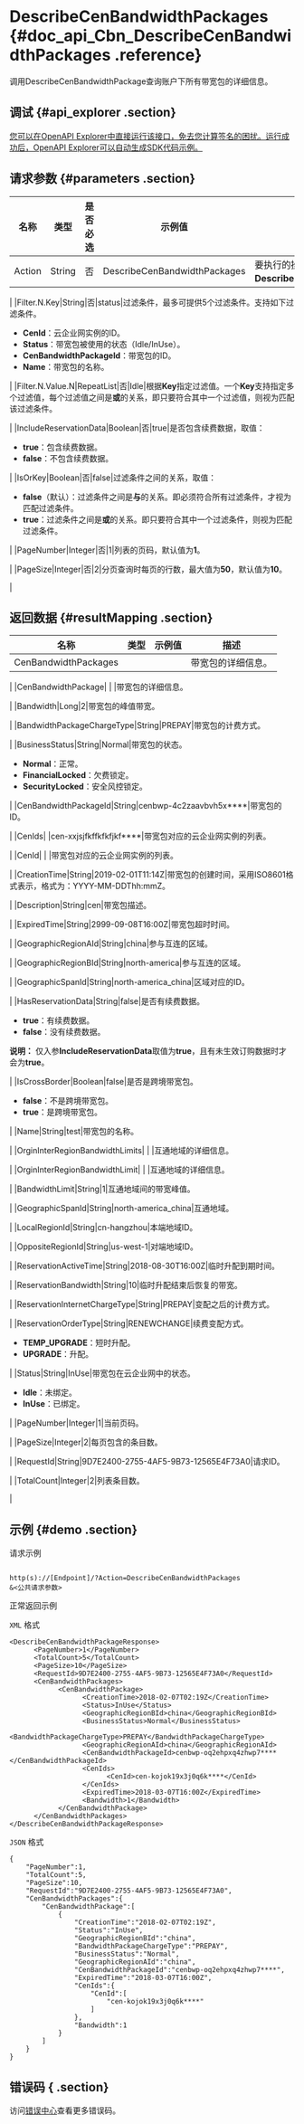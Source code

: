 # DescribeCenBandwidthPackages {#doc_api_Cbn_DescribeCenBandwidthPackages .reference}

调用DescribeCenBandwidthPackage查询账户下所有带宽包的详细信息。

## 调试 {#api_explorer .section}

[您可以在OpenAPI Explorer中直接运行该接口，免去您计算签名的困扰。运行成功后，OpenAPI Explorer可以自动生成SDK代码示例。](https://api.aliyun.com/#product=Cbn&api=DescribeCenBandwidthPackages&type=RPC&version=2017-09-12)

## 请求参数 {#parameters .section}

|名称|类型|是否必选|示例值|描述|
|--|--|----|---|--|
|Action|String|否|DescribeCenBandwidthPackages|要执行的操作，取值：**DescribeCenBandwidthPackages**。

 |
|Filter.N.Key|String|否|status|过滤条件，最多可提供5个过滤条件。支持如下过滤条件。

 -   **CenId**：云企业网实例的ID。
-   **Status**：带宽包被使用的状态（Idle/InUse）。
-   **CenBandwidthPackageId**：带宽包的ID。
-   **Name**：带宽包的名称。

 |
|Filter.N.Value.N|RepeatList|否|Idle|根据**Key**指定过滤值。一个**Key**支持指定多个过滤值，每个过滤值之间是**或**的关系，即只要符合其中一个过滤值，则视为匹配该过滤条件。

 |
|IncludeReservationData|Boolean|否|true|是否包含续费数据，取值：

 -   **true**：包含续费数据。
-   **false**：不包含续费数据。

 |
|IsOrKey|Boolean|否|false|过滤条件之间的关系，取值：

 -   **false**（默认）：过滤条件之间是**与**的关系。即必须符合所有过滤条件，才视为匹配过滤条件。
-   **true**：过滤条件之间是**或**的关系。即只要符合其中一个过滤条件，则视为匹配过滤条件。

 |
|PageNumber|Integer|否|1|列表的页码，默认值为**1**。

 |
|PageSize|Integer|否|2|分页查询时每页的行数，最大值为**50**，默认值为**10**。

 |

## 返回数据 {#resultMapping .section}

|名称|类型|示例值|描述|
|--|--|---|--|
|CenBandwidthPackages| | |带宽包的详细信息。

 |
|CenBandwidthPackage| | |带宽包的详细信息。

 |
|Bandwidth|Long|2|带宽包的峰值带宽。

 |
|BandwidthPackageChargeType|String|PREPAY|带宽包的计费方式。

 |
|BusinessStatus|String|Normal|带宽包的状态。

 -   **Normal**：正常。
-   **FinancialLocked**：欠费锁定。
-   **SecurityLocked**：安全风控锁定。

 |
|CenBandwidthPackageId|String|cenbwp-4c2zaavbvh5x\*\*\*\*|带宽包的ID。

 |
|CenIds| |cen-xxjsjfkffkfkfjkf\*\*\*\*|带宽包对应的云企业网实例的列表。

 |
|CenId| | |带宽包对应的云企业网实例的列表。

 |
|CreationTime|String|2019-02-01T11:14Z|带宽包的创建时间，采用ISO8601格式表示，格式为：YYYY-MM-DDThh:mmZ。

 |
|Description|String|cen|带宽包描述。

 |
|ExpiredTime|String|2999-09-08T16:00Z|带宽包超时时间。

 |
|GeographicRegionAId|String|china|参与互连的区域。

 |
|GeographicRegionBId|String|north-america|参与互连的区域。

 |
|GeographicSpanId|String|north-america\_china|区域对应的ID。

 |
|HasReservationData|String|false|是否有续费数据。

 -   **true**：有续费数据。
-   **false**：没有续费数据。

 **说明：** 仅入参**IncludeReservationData**取值为**true**，且有未生效订购数据时才会为**true**。

 |
|IsCrossBorder|Boolean|false|是否是跨境带宽包。

 -   **false**：不是跨境带宽包。
-   **true**：是跨境带宽包。

 |
|Name|String|test|带宽包的名称。

 |
|OrginInterRegionBandwidthLimits| | |互通地域的详细信息。

 |
|OrginInterRegionBandwidthLimit| | |互通地域的详细信息。

 |
|BandwidthLimit|String|1|互通地域间的带宽峰值。

 |
|GeographicSpanId|String|north-america\_china|互通地域。

 |
|LocalRegionId|String|cn-hangzhou|本端地域ID。

 |
|OppositeRegionId|String|us-west-1|对端地域ID。

 |
|ReservationActiveTime|String|2018-08-30T16:00Z|临时升配到期时间。

 |
|ReservationBandwidth|String|10|临时升配结束后恢复的带宽。

 |
|ReservationInternetChargeType|String|PREPAY|变配之后的计费方式。

 |
|ReservationOrderType|String|RENEWCHANGE|续费变配方式。

 -   **TEMP\_UPGRADE**：短时升配。
-   **UPGRADE**：升配。

 |
|Status|String|InUse|带宽包在云企业网中的状态。

 -   **Idle**：未绑定。
-   **InUse**：已绑定。

 |
|PageNumber|Integer|1|当前页码。

 |
|PageSize|Integer|2|每页包含的条目数。

 |
|RequestId|String|9D7E2400-2755-4AF5-9B73-12565E4F73A0|请求ID。

 |
|TotalCount|Integer|2|列表条目数。

 |

## 示例 {#demo .section}

请求示例

``` {#request_demo}

http(s)://[Endpoint]/?Action=DescribeCenBandwidthPackages
&<公共请求参数>

```

正常返回示例

`XML` 格式

``` {#xml_return_success_demo}
<DescribeCenBandwidthPackageResponse>
	  <PageNumber>1</PageNumber>
	  <TotalCount>5</TotalCount>
	  <PageSize>10</PageSize>
	  <RequestId>9D7E2400-2755-4AF5-9B73-12565E4F73A0</RequestId>
	  <CenBandwidthPackages>
		    <CenBandwidthPackage>
			      <CreationTime>2018-02-07T02:19Z</CreationTime>
			      <Status>InUse</Status>
			      <GeographicRegionBId>china</GeographicRegionBId>
			      <BusinessStatus>Normal</BusinessStatus>
			      <BandwidthPackageChargeType>PREPAY</BandwidthPackageChargeType>
			      <GeographicRegionAId>china</GeographicRegionAId>
			      <CenBandwidthPackageId>cenbwp-oq2ehpxq4zhwp7****</CenBandwidthPackageId>
			      <CenIds>
				        <CenId>cen-kojok19x3j0q6k****</CenId>
			      </CenIds>
			      <ExpiredTime>2018-03-07T16:00Z</ExpiredTime>
			      <Bandwidth>1</Bandwidth>
		    </CenBandwidthPackage>
	  </CenBandwidthPackages>
</DescribeCenBandwidthPackageResponse>
```

`JSON` 格式

``` {#json_return_success_demo}
{
	"PageNumber":1,
	"TotalCount":5,
	"PageSize":10,
	"RequestId":"9D7E2400-2755-4AF5-9B73-12565E4F73A0",
	"CenBandwidthPackages":{
		"CenBandwidthPackage":[
			{
				"CreationTime":"2018-02-07T02:19Z",
				"Status":"InUse",
				"GeographicRegionBId":"china",
				"BandwidthPackageChargeType":"PREPAY",
				"BusinessStatus":"Normal",
				"GeographicRegionAId":"china",
				"CenBandwidthPackageId":"cenbwp-oq2ehpxq4zhwp7****",
				"ExpiredTime":"2018-03-07T16:00Z",
				"CenIds":{
					"CenId":[
						"cen-kojok19x3j0q6k****"
					]
				},
				"Bandwidth":1
			}
		]
	}
}
```

## 错误码 { .section}

访问[错误中心](https://error-center.alibabacloud.com/status/product/Cbn)查看更多错误码。

